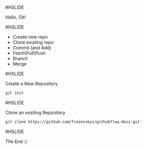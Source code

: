#HSLIDE

Hello, Git!

#HSLIDE

- Create new repo <!-- .element: class="fragment" -->
- Clone existing repo <!-- .element: class="fragment" -->
- Commit (and Add) <!-- .element: class="fragment" -->
- Fetch\Pull\Push <!-- .element: class="fragment" -->
- Branch <!-- .element: class="fragment" -->
- Merge <!-- .element: class="fragment" -->

#HSLIDE

Create a New Repository

```bash
git init
```

#HSLIDE

Clone an exsiting Repsoitory

```bash
git clone https://github.com/frozenskys/githubflow-docs.git
```

#HSLIDE

The End :)